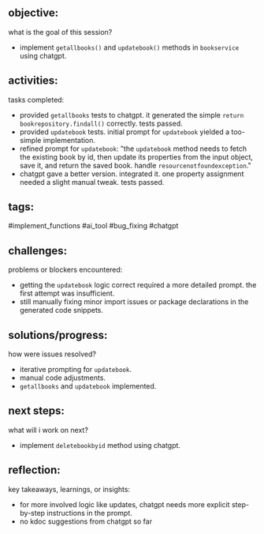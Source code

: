 ## objective:
what is the goal of this session?
- implement `getallbooks()` and `updatebook()` methods in `bookservice` using chatgpt.

## activities:
tasks completed:
- provided `getallbooks` tests to chatgpt. it generated the simple `return bookrepository.findall()` correctly. tests passed.
- provided `updatebook` tests. initial prompt for `updatebook` yielded a too-simple implementation.
- refined prompt for `updatebook`: "the `updatebook` method needs to fetch the existing book by id, then update its properties from the input object, save it, and return the saved book. handle `resourcenotfoundexception`."
- chatgpt gave a better version. integrated it. one property assignment needed a slight manual tweak. tests passed.

## tags:
 #implement_functions #ai_tool #bug_fixing #chatgpt

## challenges:
problems or blockers encountered: 
- getting the `updatebook` logic correct required a more detailed prompt. the first attempt was insufficient.
- still manually fixing minor import issues or package declarations in the generated code snippets.

## solutions/progress:
how were issues resolved?
- iterative prompting for `updatebook`.
- manual code adjustments.
- `getallbooks` and `updatebook` implemented.

## next steps:
what will i work on next?
- implement `deletebookbyid` method using chatgpt.

## reflection:
key takeaways, learnings, or insights:
- for more involved logic like updates, chatgpt needs more explicit step-by-step instructions in the prompt.
- no kdoc suggestions from chatgpt so far
